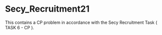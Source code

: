 # Secy_Recruitment21
This contains a CP problem in accordance with the Secy Recruitment Task ( TASK 6 - CP ). 
